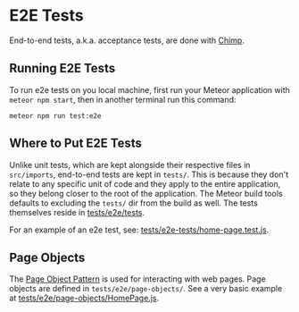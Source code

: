 # E2E Tests
End-to-end tests, a.k.a. acceptance tests, are done with [Chimp](https://chimp.readme.io/). 

## Running E2E Tests
To run e2e tests on you local machine, first run your Meteor application with `meteor npm start`, then in another terminal  run this command:

```
meteor npm run test:e2e
```

## Where to Put E2E Tests
Unlike unit tests, which are kept alongside their respective files in `src/imports`, end-to-end tests are kept in `tests/`. This is because they don't relate to any specific unit of code and they apply to the entire application, so they belong closer to the root of the application. The Meteor build tools defaults to excluding the `tests/` dir from the build as well. The tests themselves reside in [tests/e2e/tests](/tests/e2e-tests/).

For an example of an e2e test, see: [tests/e2e-tests/home-page.test.js](/tests/e2e-tests/home-page.test.js).

## Page Objects
The [Page Object Pattern](http://webdriver.io/guide/testrunner/pageobjects.html) is used for interacting with web pages. Page objects are defined in `tests/e2e/page-objects/`. See a very basic example at [tests/e2e/page-objects/HomePage.js](/tests/page-objects/HomePage.js).



